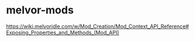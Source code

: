 # melvor-mods

https://wiki.melvoridle.com/w/Mod_Creation/Mod_Context_API_Reference#Exposing_Properties_and_Methods_(Mod_API)